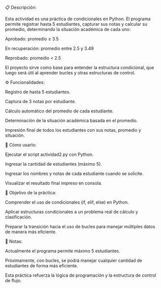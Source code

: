 📋 Descripción:

Esta actividad es una práctica de condicionales en Python. El programa permite registrar hasta 5 estudiantes, capturar sus notas y calcular su promedio, determinando la situación académica de cada uno:

Aprobado: promedio ≥ 3.5

En recuperación: promedio entre 2.5 y 3.49

Reprobado: promedio < 2.5

El proyecto sirve como base para entender la estructura condicional, que luego será útil al aprender bucles y otras estructuras de control.

⚙️ Funcionalidades:

Registro de hasta 5 estudiantes.

Captura de 3 notas por estudiante.

Cálculo automático del promedio de cada estudiante.

Determinación de la situación académica basada en el promedio.

Impresión final de todos los estudiantes con sus notas, promedio y situación.

🚀 Cómo usarlo:

Ejecutar el script actividad2.py con Python.

Ingresar la cantidad de estudiantes (máximo 5).

Ingresar los nombres y notas de cada estudiante cuando se solicite.

Visualizar el resultado final impreso en consola.

📌 Objetivo de la práctica:

Comprender el uso de condicionales (if, elif, else) en Python.

Aplicar estructuras condicionales a un problema real de cálculo y clasificación.

Preparar la transición hacia el uso de bucles para manejar múltiples datos de manera más eficiente.

📝 Notas:

Actualmente el programa permite máximo 5 estudiantes.

Próximamente, con bucles, se podrá manejar cualquier cantidad de estudiantes de forma más eficiente.

Esta práctica refuerza la lógica de programación y la estructura de control de flujo.
